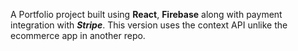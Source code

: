 A Portfolio project built using **React**, **Firebase** along with payment integration with **_Stripe_**.
This version uses the context API unlike the ecommerce app in another repo.
